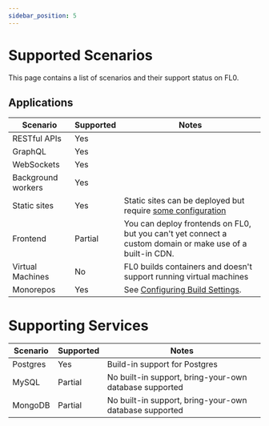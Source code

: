 ```yaml
---
sidebar_position: 5
---
```


# Supported Scenarios

This page contains a list of scenarios and their support status on FL0.

## Applications

| Scenario           | Supported                                         | Notes                                                                                                                                                                             |
| ------------------ | ------------------------------------------------- | --------------------------------------------------------------------------------------------------------------------------------------------------------------------------------- |
| RESTful APIs       | <span class="badge badge--success">Yes</span>     |
| GraphQL            | <span class="badge badge--success">Yes</span>     |
| WebSockets         | <span class="badge badge--success">Yes</span>     |
| Background workers | <span class="badge badge--success">Yes</span>     |
| Static sites       | <span class="badge badge--success">Yes</span>     | Static sites can be deployed but require [some configuration](/docs/builds/buildpacks/static-sites)                                                                               |
| Frontend           | <span class="badge badge--warning">Partial</span> | You can deploy frontends on FL0, but you can't yet connect a custom domain or make use of a built-in CDN.                                                                         |
| Virtual Machines   | <span class="badge badge--danger">No</span>       | FL0 builds containers and doesn't support running virtual machines                                                                                                                |
| Monorepos          | <span class="badge badge--success">Yes</span>     | See [Configuring Build Settings](/docs/platform/builds-deployments#configuring-build-settings).                                                                                   |

# Supporting Services

| Scenario | Supported                                         | Notes                                                  |
| -------- | ------------------------------------------------- | ------------------------------------------------------ |
| Postgres | <span class="badge badge--success">Yes</span>     | Build-in support for Postgres                          |
| MySQL    | <span class="badge badge--warning">Partial</span> | No built-in support, bring-your-own database supported |
| MongoDB    | <span class="badge badge--warning">Partial</span> | No built-in support, bring-your-own database supported |
